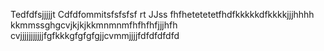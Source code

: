 Tedfdfsjjjjjt Cdfdfommitsfsfsfsf rt JJss
fhfhetetetetfhdfkkkkkdfkkkkjjjhhhh
kkmmssghgcvjkjkjkkmnmnmfhfhfhfjjjhfh
cvjjjjjjjjjjjfgfkkkgfgfgfgjjcvmmjjjjfdfdfdfdfd